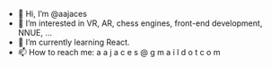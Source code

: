 - 👋  Hi, I’m @aajaces
- 👀  I’m interested in VR, AR, chess engines, front-end development, NNUE, ...
- 🌱  I’m currently learning React.
- 📫  How to reach me: a a j a c e s @ g m a i l d o t c o m
